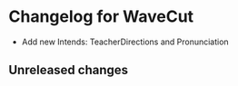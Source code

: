 # Changelog for WaveCut

- Add new Intends: TeacherDirections and Pronunciation

## Unreleased changes
